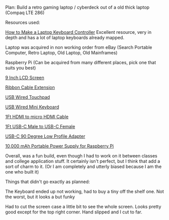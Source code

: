 
Plan: Build a retro gaming laptop / cyberdeck out of a old thick laptop (Compaq LTE 286)

Resources used:

[How to Make a Laptop Keyboard Controller](https://www.instructables.com/How-to-Make-a-USB-Laptop-Keyboard-Controller/)
Excellent resource, very in depth and has a lot of laptop keyboards already mapped.

Laptop was acquired in non working order from eBay (Search Portable Computer, Retro Laptop, Old Laptop, Old Mainframes)

Raspberry Pi (Can be acquired from many different places, pick one that suits you best)

[9 Inch LCD Screen](https://www.aliexpress.us/item/2261800078283021.html?spm=a2g0o.order_detail.order_detail_item.2.1162f19ca2KyzJ&gatewayAdapt=glo2usa)

[Ribbon Cable Extension](https://www.adafruit.com/product/2571#tutorials)

[USB Wired Touchpad](https://www.amazon.com/Touchpad-Portable-Trackpad-Professional-Industrial/dp/B09X2MZL3C/ref=sr_1_3?crid=3KQSPDWFOGPD6&keywords=Wired+USB+touchpad&qid=1701067042&sprefix=wired+usb+touchpad%2Caps%2C112&sr=8-3)

[USB Wired Mini Keyboard](https://www.amazon.com/Keyboard-Portable-Professional-Industrial-Computer/dp/B07DZZWD9W/ref=sr_1_3?crid=37YWKP63JCZCT&keywords=super+mini+wired+keyboard&qid=1701067079&sprefix=Super+Mini+wired+%2Caps%2C109&sr=8-3)

[1Ft HDMI to micro HDMI Cable](https://www.amazon.com/Twozoh-Micro-High-Speed-Braided-Support/dp/B09L4Q2DXR/ref=sr_1_1_sspa?crid=3PA82UJO4GBP6&keywords=1ft%2BHDMI%2Bto%2Bmicro%2Bhdmi&qid=1701067102&sprefix=1ft%2Bhdmi%2Bto%2Bmicro%2Bhdmi%2Caps%2C108&sr=8-1-spons&sp_csd=d2lkZ2V0TmFtZT1zcF9hdGY&th=1)

[1Ft USB-C Male to USB-C Female](https://www.amazon.com/Faracent-Extension-Charging-Nintendo-Touchbar/dp/B0BX3X548D/ref=sr_1_2_sspa?crid=2ZXXK9OG7UJP5&keywords=1ft%2Busb%2Bc%2Bmale%2Bto%2Busb%2Bc%2Bfemale&qid=1701067126&sprefix=1ft%2Busbc%2Bmale%2Bto%2Busbc%2Bfemale%2Caps%2C103&sr=8-2-spons&sp_csd=d2lkZ2V0TmFtZT1zcF9hdGY&th=1)

[USB-C 90 Degree Low Profile Adapter](https://www.amazon.com/dp/B07JGYBCT1?ref=ppx_yo2ov_dt_b_product_details&th=1)

[10,000 mAh Portable Power Supply for Raspberry Pi](https://vilros.com/products/10-000mah-portable-power-supply-for-raspberry-pi?variant=32002533556318&currency=USD&utm_medium=product_sync&utm_source=google&utm_content=sag_organic&utm_campaign=sag_organic&gad_source=1&gclid=CjwKCAiA7t6sBhAiEiwAsaieYgqf-uSblatrG-8VUkN_iXVCksms6ju0sEr5465U9sWGXSgSoDGJoxoC_REQAvD_BwE)

Overall, was a fun build, even though I had to work on it between classes and college application stuff. It certainly isn't perfect, but I think that add a sort of charm to it. (Or I am completely and utterly biased because I am the one who built it)

Things that didn't go exactly as planned:

The Keyboard ended up not working, had to buy a tiny off the shelf one. Not the worst, but it looks a but funky

Had to cut the screen case a little bit to see the whole screen. Looks pretty good except for the top right corner. Hand slipped and I cut to far.











